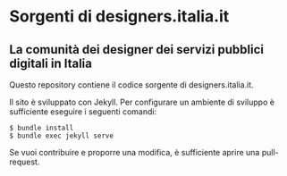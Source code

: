 # Sorgenti di designers.italia.it

## La comunità dei designer dei servizi pubblici digitali in Italia

Questo repository contiene il codice sorgente di designers.italia.it.

Il sito è sviluppato con Jekyll. Per configurare un ambiente di sviluppo è sufficiente eseguire i seguenti comandi:

    $ bundle install
    $ bundle exec jekyll serve

Se vuoi contribuire e proporre una modifica, è sufficiente aprire una pull-request.
